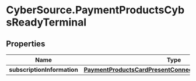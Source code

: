 # CyberSource.PaymentProductsCybsReadyTerminal

## Properties
Name | Type | Description | Notes
------------ | ------------- | ------------- | -------------
**subscriptionInformation** | [**PaymentProductsCardPresentConnectSubscriptionInformation**](PaymentProductsCardPresentConnectSubscriptionInformation.md) |  | [optional] 


